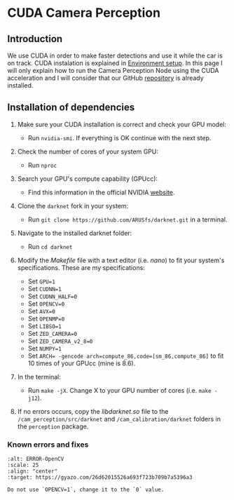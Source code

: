 # CUDA Camera Perception 

## Introduction

We use CUDA in order to make faster detections and use it while the car is on track. CUDA instalation is explained in [Environment setup](https://arusfs.github.io/DRIVERLESS/content/environment_setup/instalarEntorno.html#installation-of-cuda-and-cudnn). In this page I will only explain how to run the Camera Perception Node using the CUDA acceleration and I will consider that our GitHub [repository](https://github.com/ARUSfs/DRIVERLESS) is already installed.

## Installation of dependencies

1. Make sure your CUDA installation is correct and check your GPU model:
    - Run `nvidia-smi`. If everything is OK continue with the next step.

2. Check the number of cores of your system GPU:
    - Run `nproc`

3. Search your GPU's compute capability (GPUcc):
    - Find this information in the official NVIDIA [website](https://developer.nvidia.com/cuda-gpus).

4. Clone the `darknet` fork in your system:
    - Run `git clone https://github.com/ARUSfs/darknet.git` in a terminal.

5. Navigate to the installed darknet folder:
    - Run `cd darknet`

6. Modify the _Makefile_ file with a text editor (i.e. _nano_) to fit your system's specifications. These are my specifications:
    - Set `GPU=1`
    - Set `CUDNN=1`
    - Set `CUDNN_HALF=0`
    - Set `OPENCV=0`
    - Set `AVX=0`
    - Set `OPENMP=0`
    - Set `LIBSO=1`
    - Set `ZED_CAMERA=0`
    - Set `ZED_CAMERA_v2_8=0`
    - Set `NUMPY=1`
    - Set `ARCH= -gencode arch=compute_86,code=[sm_86,compute_86]` to fit 10 times of your GPUcc (mine is 8.6).

7. In the terminal:
    - Run `make -jX`. Change X to your GPU number of cores (i.e. `make -j12`).

8. If no errors occurs, copy the _libdarknet.so_ file to the `/cam_perception/src/darknet` and `/cam_calibration/darknet` folders in the `perception` package.

### Known errors and fixes


```{figure} error_opencv.png
:alt: ERROR-OpenCV
:scale: 25
:align: "center"
:target: https://gyazo.com/26d62015526a693f723b709b7a5396a3

Do not use `OPENCV=1`, change it to the `0` value.
```
